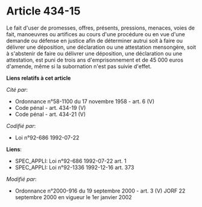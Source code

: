# Article 434-15

Le fait d'user de promesses, offres, présents, pressions, menaces, voies de fait, manoeuvres ou artifices au cours d'une
procédure ou en vue d'une demande ou défense en justice afin de déterminer autrui soit à faire ou délivrer une déposition,
une déclaration ou une attestation mensongère, soit à s'abstenir de faire ou délivrer une déposition, une déclaration ou une
attestation, est puni de trois ans d'emprisonnement et de 45 000 euros d'amende, même si la subornation n'est pas suivie
d'effet.

**Liens relatifs à cet article**

_Cité par_:

  - Ordonnance n°58-1100 du 17 novembre 1958 - art. 6 (V)
  - Code pénal - art. 434-19 (V)
  - Code pénal - art. 434-21 (V)

_Codifié par_:

  - Loi n°92-686 1992-07-22

**Liens**:

  - SPEC_APPLI: Loi n°92-686 1992-07-22 art. 1
  - SPEC_APPLI: Loi n°92-1336 1992-12-16 art. 373

_Modifié par_:

  - Ordonnance n°2000-916 du 19 septembre 2000 - art. 3 (V) JORF 22 septembre 2000 en vigueur le 1er janvier 2002
